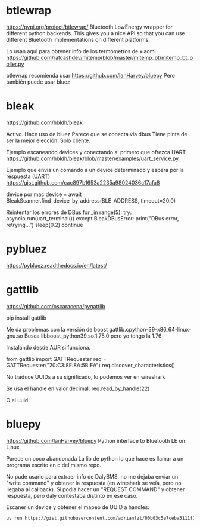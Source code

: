 # btlewrap
<https://pypi.org/project/btlewrap/>
Bluetooth LowEnergy wrapper for different python backends. This gives you a nice API so that you can use different Bluetooth implementations on different platforms.

Lo usan aqui para obtener info de los termómetros de xiaomi <https://github.com/ratcashdev/mitemp/blob/master/mitemp_bt/mitemp_bt_poller.py>

btlewrap recomienda usar <https://github.com/IanHarvey/bluepy>
Pero también puede usar bluez

# bleak
<https://github.com/hbldh/bleak>

Activo.
Hace uso de bluez
Parece que se conecta via dbus
Tiene pinta de ser la mejor elección.
Solo cliente.

Ejemplo escaneando devices y conectando al primero que ofrezca UART
<https://github.com/hbldh/bleak/blob/master/examples/uart_service.py>

Ejemplo que envia un comando a un device determinado y espera por la respuesta (UART)
<https://gist.github.com/cac897b1653a2235a98024036c17afa8>

device por mac
device = await BleakScanner.find_device_by_address(BLE_ADDRESS, timeout=20.0)

Reintentar los errores de DBus
    for _in range(5):
        try:
            asyncio.run(uart_terminal())
        except BleakDBusError:
            print("DBus error, retrying...")
            sleep(0.2)
            continue

# pybluez
<https://pybluez.readthedocs.io/en/latest/>

# gattlib
<https://github.com/oscaracena/pygattlib>

pip install gattlib

Me da problemas con la versión de boost
gattlib.cpython-39-x86_64-linux-gnu.so
Busca libboost_python39.so.1.75.0 pero yo tengo la 1.76

Instalando desde AUR si funciona.

from gattlib import GATTRequester
req = GATTRequester("20:C3:8F:8A:5B:EA")
req.discover_characteristics()

No traduce UUIDs a su significado, lo podemos ver en wireshark

Se usa el handle en valor decimal:
req.read_by_handle(22)

O el uuid:

# bluepy
<https://github.com/IanHarvey/bluepy>
Python interface to Bluetooth LE on Linux

Parece un poco abandonada
La lib de python lo que hace es llamar a un programa escrito en c del mismo repo.

No pude usarlo para extraer info de DalyBMS, no me dejaba enviar un "write command" y obtener la respuesta (en wireshark se veía, pero no llegaba al callback).
Si podía hacer un "REQUEST COMMAND" y obtener respuesta, pero daly contestaba distinto en ese caso.

Escaner un device y obtener el mapeo de UUID a handles:

```bash
uv run https://gist.githubusercontent.com/adrianlzt/00b03c5e7ceba5111f2024f4af9ac7ac/raw/4490244f1089251476d8e73e80e4d0ba37e66a82/get_handles.py 46:64:01:01:00:1C
```
